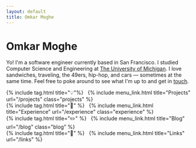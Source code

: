 ```yaml
---
layout: default
title: Omkar Moghe
---
```


# Omkar Moghe

Yo! I'm a software engineer currently based in <span class="san_francisco">S</span>an <span class="san_francisco">F</span>rancisco. I studied Computer Science and Engineering at <a href="https://cse.engin.umich.edu/">The University of <span class="umich">M</span>ichigan</a>. I love sandwiches, traveling, the <span class="sf_49ers">49</span>ers, hip-hop, and cars &mdash; sometimes at the same time. Feel free to poke around to see what I'm up to and get in [touch](/links).

<div class="with-tag">
  {% include tag.html title="💡"%}
  &nbsp;
  {% include menu_link.html title="Projects" url="/projects" class="projects" %}
</div>
<div class="with-tag">
  {% include tag.html title="🦉" %}
  &nbsp;
  {% include menu_link.html title="Experience" url="/experience" class="experience" %}
</div>
<div class="with-tag">
  {% include tag.html title="✏️" %}
  &nbsp;
  {% include menu_link.html title="Blog" url="/blog" class="blog" %}
</div>
<div class="with-tag">
  {% include tag.html title="🔗" %}
  &nbsp;
  {% include menu_link.html title="Links" url="/links" %}
</div>
